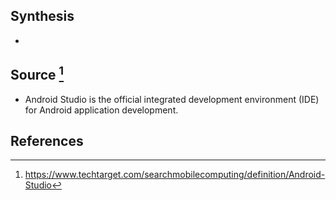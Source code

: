 ## Synthesis
- 
## Source [^1]
- Android Studio is the official integrated development environment (IDE) for Android application development.
## References

[^1]: https://www.techtarget.com/searchmobilecomputing/definition/Android-Studio